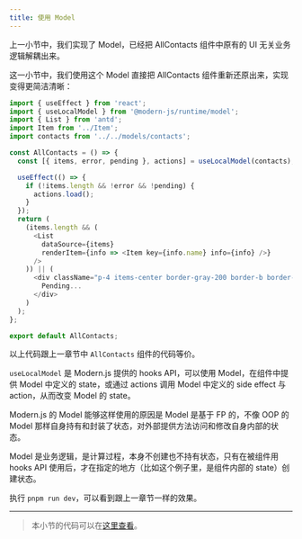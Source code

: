 ```yaml
---
title: 使用 Model
---
```


上一小节中，我们实现了 Model，已经把 AllContacts 组件中原有的 UI 无关业务逻辑解耦出来。

这一小节中，我们使用这个 Model 直接把 AllContacts 组件重新还原出来，实现变得更简洁清晰：

```js title="src/contacts/components/AllContacts/index.tsx"
import { useEffect } from 'react';
import { useLocalModel } from '@modern-js/runtime/model';
import { List } from 'antd';
import Item from '../Item';
import contacts from '../../models/contacts';

const AllContacts = () => {
  const [{ items, error, pending }, actions] = useLocalModel(contacts);

  useEffect(() => {
    if (!items.length && !error && !pending) {
      actions.load();
    }
  });
  return (
    (items.length && (
      <List
        dataSource={items}
        renderItem={info => <Item key={info.name} info={info} />}
      />
    )) || (
      <div className="p-4 items-center border-gray-200 border-b border-t custom-text-gray">
        Pending...
      </div>
    )
  );
};

export default AllContacts;
```

以上代码跟上一章节中 `AllContacts` 组件的代码等价。

`useLocalModel` 是 Modern.js 提供的 hooks API，可以使用 Model，在组件中提供 Model 中定义的 state，或通过 actions 调用 Model 中定义的 side effect 与 action，从而改变 Model 的 state。

Modern.js 的 Model 能够这样使用的原因是 Model 是基于 FP 的，不像 OOP 的 Model 那样自身持有和封装了状态，对外部提供方法访问和修改自身内部的状态。

Model 是业务逻辑，是计算过程，本身不创建也不持有状态，只有在被组件用 hooks API 使用后，才在指定的地方（比如这个例子里，是组件内部的 state）创建状态。

执行 `pnpm run dev`，可以看到跟上一章节一样的效果。

---

> 本小节的代码可以在[这里查看](https://github.com/modern-js-dev/modern-js-examples/tree/main/tutorials/c10/hello-modern-3)。

